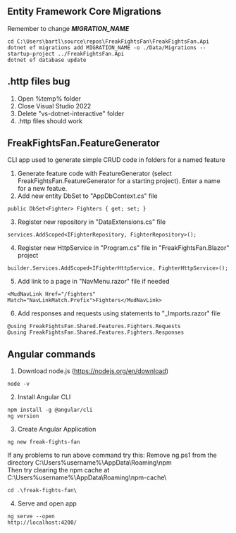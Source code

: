 ﻿
## Entity Framework Core Migrations

Remember to change ***MIGRATION_NAME*** 
``` 
cd C:\Users\bartl\source\repos\FreakFightsFan\FreakFightsFan.Api
dotnet ef migrations add MIGRATION_NAME -o ./Data/Migrations --startup-project ../FreakFightsFan.Api
dotnet ef database update
```

## .http files bug
1. Open %temp% folder
2. Close Visual Studio 2022
3. Delete "vs-dotnet-interactive" folder
4. .http files should work

## FreakFightsFan.FeatureGenerator

CLI app used to generate simple CRUD code in folders for a named feature
1. Generate feature code with FeatureGenerator (select FreakFightsFan.FeatureGenerator for a starting project). Enter a name for a new featue.
2. Add new entity DbSet to "AppDbContext.cs" file
``` 
public DbSet<Fighter> Fighters { get; set; }
```
3. Register new repository in "DataExtensions.cs" file
``` 
services.AddScoped<IFighterRepository, FighterRepository>();
```
4. Register new HttpService in "Program.cs" file in "FreakFightsFan.Blazor" project
``` 
builder.Services.AddScoped<IFighterHttpService, FighterHttpService>();
```
5. Add link to a page in "NavMenu.razor" file if needed
``` 
<MudNavLink Href="/fighters" Match="NavLinkMatch.Prefix">Fighters</MudNavLink>
```
6. Add responses and requests using statements to "_Imports.razor" file
``` 
@using FreakFightsFan.Shared.Features.Fighters.Requests
@using FreakFightsFan.Shared.Features.Fighters.Responses
```

## Angular commands
1. Download node.js (https://nodejs.org/en/download)
```
node -v
``` 
2. Install Angular CLI
```
npm install -g @angular/cli
ng version
``` 
3. Create Angular Application
```
ng new freak-fights-fan
```
If any problems to run above command try this:
Remove ng.ps1 from the directory C:\Users\%username%\AppData\Roaming\npm\
Then try clearing the npm cache at C:\Users\%username%\AppData\Roaming\npm-cache\
```
cd .\freak-fights-fan\
```
4. Serve and open app
```
ng serve --open
http://localhost:4200/
```